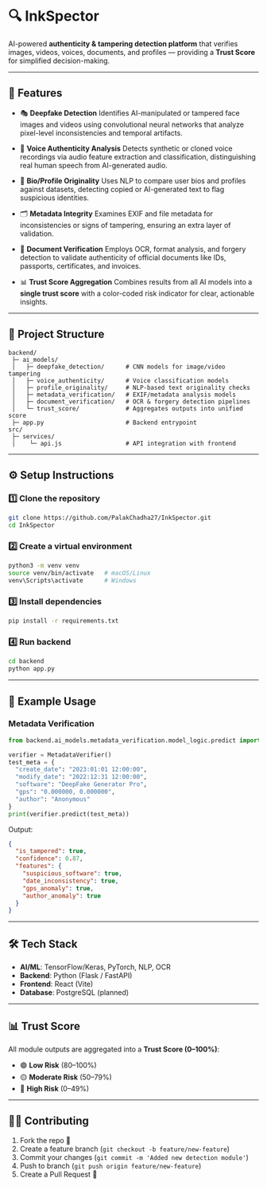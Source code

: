 # 🔍 InkSpector

AI-powered **authenticity & tampering detection platform** that verifies images, videos, voices, documents, and profiles — providing a **Trust Score** for simplified decision-making.

---

## 🚀 Features

* 🎭 **Deepfake Detection**
  Identifies AI-manipulated or tampered face images and videos using convolutional neural networks that analyze pixel-level inconsistencies and temporal artifacts.

* 🎤 **Voice Authenticity Analysis**
  Detects synthetic or cloned voice recordings via audio feature extraction and classification, distinguishing real human speech from AI-generated audio.

* 👤 **Bio/Profile Originality**
  Uses NLP to compare user bios and profiles against datasets, detecting copied or AI-generated text to flag suspicious identities.

* 🗂️ **Metadata Integrity**
  Examines EXIF and file metadata for inconsistencies or signs of tampering, ensuring an extra layer of validation.

* 📄 **Document Verification**
  Employs OCR, format analysis, and forgery detection to validate authenticity of official documents like IDs, passports, certificates, and invoices.

* 📊 **Trust Score Aggregation**
  Combines results from all AI models into a **single trust score** with a color-coded risk indicator for clear, actionable insights.

---

## 📂 Project Structure

```
backend/
 ├─ ai_models/
 │   ├─ deepfake_detection/      # CNN models for image/video tampering
 │   ├─ voice_authenticity/      # Voice classification models
 │   ├─ profile_originality/     # NLP-based text originality checks
 │   ├─ metadata_verification/   # EXIF/metadata analysis models
 │   ├─ document_verification/   # OCR & forgery detection pipelines
 │   └─ trust_score/             # Aggregates outputs into unified score
 ├─ app.py                       # Backend entrypoint
src/
 ├─ services/
 │    └─ api.js                  # API integration with frontend
```

---

## ⚙️ Setup Instructions

### 1️⃣ Clone the repository

```bash
git clone https://github.com/PalakChadha27/InkSpector.git
cd InkSpector
```

### 2️⃣ Create a virtual environment

```bash
python3 -m venv venv
source venv/bin/activate   # macOS/Linux
venv\Scripts\activate      # Windows
```

### 3️⃣ Install dependencies

```bash
pip install -r requirements.txt
```

### 4️⃣ Run backend

```bash
cd backend
python app.py
```

---

## 🧪 Example Usage

### Metadata Verification

```python
from backend.ai_models.metadata_verification.model_logic.predict import MetadataVerifier

verifier = MetadataVerifier()
test_meta = {
  "create_date": "2023:01:01 12:00:00",
  "modify_date": "2022:12:31 12:00:00",
  "software": "DeepFake Generator Pro",
  "gps": "0.000000, 0.000000",
  "author": "Anonymous"
}
print(verifier.predict(test_meta))
```

Output:

```json
{
  "is_tampered": true,
  "confidence": 0.87,
  "features": {
    "suspicious_software": true,
    "date_inconsistency": true,
    "gps_anomaly": true,
    "author_anomaly": true
  }
}
```

---

## 🛠️ Tech Stack

* **AI/ML**: TensorFlow/Keras, PyTorch, NLP, OCR
* **Backend**: Python (Flask / FastAPI)
* **Frontend**: React (Vite)
* **Database**: PostgreSQL (planned)

---

## 📊 Trust Score

All module outputs are aggregated into a **Trust Score (0–100%)**:

* 🟢 **Low Risk** (80–100%)
* 🟡 **Moderate Risk** (50–79%)
* 🔴 **High Risk** (0–49%)

---

## 👩‍💻 Contributing

1. Fork the repo 🍴
2. Create a feature branch (`git checkout -b feature/new-feature`)
3. Commit your changes (`git commit -m 'Added new detection module'`)
4. Push to branch (`git push origin feature/new-feature`)
5. Create a Pull Request 🚀
